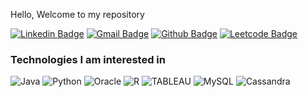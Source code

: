 Hello, Welcome to my repository

[![Linkedin Badge](https://img.shields.io/badge/-SibiSenthur-blue?style=flat-square&logo=Linkedin&logoColor=white&link=https://www.linkedin.com/in/sibisenthur/)](https://www.linkedin.com/in/sibisenthur/)
[![Gmail Badge](https://img.shields.io/badge/-msibisenthur@gmail.com-blue?style=flat-square&logo=Gmail&logoColor=white&link=mailto:msibisenthur@gmail.com)](mailto:msibisenthur@gmail.com)
[![Github Badge](https://img.shields.io/badge/-SibiSenthur-black?style=flat-square&logo=github&logoColor=white&link=https://github.com/SibiSenthur/)](https://github.com/SibiSenthur/)
[![Leetcode Badge](https://img.shields.io/badge/-SibiSenthur-F89F1B?style=flat-square&logo=leetcode&logoColor=white&link=https://leetcode.com/SibiSenthur/)](https://leetcode.com/SibiSenthur/)

<h3>Technologies I am interested in</h3>
<p>
  <img alt="Java" src="https://img.shields.io/badge/-Java-007396?style=flat-square&logo=java&logoColor=white" />
  <img alt="Python" src="https://img.shields.io/badge/-Python-3776AB?style=flat-square&logo=Python&logoColor=white" />
  <img alt="Oracle" src="https://img.shields.io/badge/-Oracle-961300?style=flat-square&logo=Oracle&logoColor=white" />
  <img alt="R" src="https://img.shields.io/badge/-R-3776AB?style=flat-square&logo=R&logoColor=white" />
  <img alt="TABLEAU" src="https://img.shields.io/badge/-TABLEAU-blue?style=flat-square&logo=TABLEAU&logoColor=white" />
  <img alt="MySQL" src="https://img.shields.io/badge/-MySQL-4479A1?style=flat-square&logo=MySQL&logoColor=white" />
  <img alt="Cassandra" src="https://img.shields.io/badge/-Cassandra-1287B1?style=flat-square&logo=apache-Cassandra&logoColor=white" />
</p>

